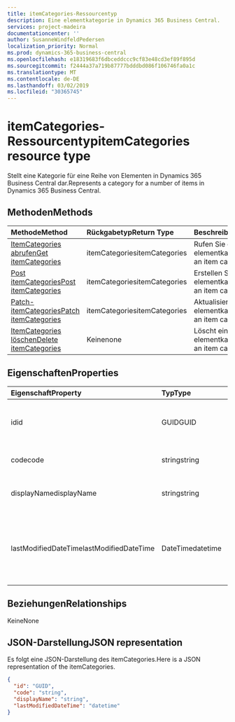 ```yaml
---
title: itemCategories-Ressourcentyp
description: Eine elementkategorie in Dynamics 365 Business Central.
services: project-madeira
documentationcenter: ''
author: SusanneWindfeldPedersen
localization_priority: Normal
ms.prod: dynamics-365-business-central
ms.openlocfilehash: e18319683f6dbceddccc9cf83e48cd3ef89f895d
ms.sourcegitcommit: f2444a37a719b87777bdddbd086f106746fa0a1c
ms.translationtype: MT
ms.contentlocale: de-DE
ms.lasthandoff: 03/02/2019
ms.locfileid: "30365745"
---
```

# <a name="itemcategories-resource-type"></a><span data-ttu-id="1881b-103">itemCategories-Ressourcentyp</span><span class="sxs-lookup"><span data-stu-id="1881b-103">itemCategories resource type</span></span>
<span data-ttu-id="1881b-104">Stellt eine Kategorie für eine Reihe von Elementen in Dynamics 365 Business Central dar.</span><span class="sxs-lookup"><span data-stu-id="1881b-104">Represents a category for a number of items in Dynamics 365 Business Central.</span></span>

## <a name="methods"></a><span data-ttu-id="1881b-105">Methoden</span><span class="sxs-lookup"><span data-stu-id="1881b-105">Methods</span></span>

| <span data-ttu-id="1881b-106">Methode</span><span class="sxs-lookup"><span data-stu-id="1881b-106">Method</span></span>                                                          | <span data-ttu-id="1881b-107">Rückgabetyp</span><span class="sxs-lookup"><span data-stu-id="1881b-107">Return Type</span></span>  |<span data-ttu-id="1881b-108">Beschreibung</span><span class="sxs-lookup"><span data-stu-id="1881b-108">Description</span></span>             |
|:----------------------------------------------------------------|:-------------|:-----------------------|
|[<span data-ttu-id="1881b-109">ItemCategories abrufen</span><span class="sxs-lookup"><span data-stu-id="1881b-109">Get itemCategories</span></span>](../api/dynamics-itemcategories-get.md)      |<span data-ttu-id="1881b-110">itemCategories</span><span class="sxs-lookup"><span data-stu-id="1881b-110">itemCategories</span></span>|<span data-ttu-id="1881b-111">Rufen Sie eine elementkategorie ab.</span><span class="sxs-lookup"><span data-stu-id="1881b-111">Get an item category.</span></span>   |
|[<span data-ttu-id="1881b-112">Post itemCategories</span><span class="sxs-lookup"><span data-stu-id="1881b-112">Post itemCategories</span></span>](../api/dynamics-create-itemcategories.md)  |<span data-ttu-id="1881b-113">itemCategories</span><span class="sxs-lookup"><span data-stu-id="1881b-113">itemCategories</span></span>|<span data-ttu-id="1881b-114">Erstellen Sie eine elementkategorie.</span><span class="sxs-lookup"><span data-stu-id="1881b-114">Create an item category.</span></span>|
|[<span data-ttu-id="1881b-115">Patch-itemCategories</span><span class="sxs-lookup"><span data-stu-id="1881b-115">Patch itemCategories</span></span>](../api/dynamics-itemcategories-update.md) |<span data-ttu-id="1881b-116">itemCategories</span><span class="sxs-lookup"><span data-stu-id="1881b-116">itemCategories</span></span>|<span data-ttu-id="1881b-117">Aktualisieren Sie eine elementkategorie.</span><span class="sxs-lookup"><span data-stu-id="1881b-117">Update an item category.</span></span>|
|[<span data-ttu-id="1881b-118">ItemCategories löschen</span><span class="sxs-lookup"><span data-stu-id="1881b-118">Delete itemCategories</span></span>](../api/dynamics-itemcategories-delete.md)|<span data-ttu-id="1881b-119">Keine</span><span class="sxs-lookup"><span data-stu-id="1881b-119">none</span></span>          |<span data-ttu-id="1881b-120">Löscht eine elementkategorie.</span><span class="sxs-lookup"><span data-stu-id="1881b-120">Delete an item category.</span></span>|

## <a name="properties"></a><span data-ttu-id="1881b-121">Eigenschaften</span><span class="sxs-lookup"><span data-stu-id="1881b-121">Properties</span></span>
| <span data-ttu-id="1881b-122">Eigenschaft</span><span class="sxs-lookup"><span data-stu-id="1881b-122">Property</span></span>           | <span data-ttu-id="1881b-123">Typ</span><span class="sxs-lookup"><span data-stu-id="1881b-123">Type</span></span>   |<span data-ttu-id="1881b-124">Beschreibung</span><span class="sxs-lookup"><span data-stu-id="1881b-124">Description</span></span>                                     |
|:-------------------|:-------|:-----------------------------------------------|
|<span data-ttu-id="1881b-125">id</span><span class="sxs-lookup"><span data-stu-id="1881b-125">id</span></span>                  |<span data-ttu-id="1881b-126">GUID</span><span class="sxs-lookup"><span data-stu-id="1881b-126">GUID</span></span>    |<span data-ttu-id="1881b-127">Die eindeutige ID des itemCategory.</span><span class="sxs-lookup"><span data-stu-id="1881b-127">The unique ID of the itemCategory.</span></span> <span data-ttu-id="1881b-128">Nicht bearbeitbar.</span><span class="sxs-lookup"><span data-stu-id="1881b-128">Non-editable.</span></span>|
|<span data-ttu-id="1881b-129">code</span><span class="sxs-lookup"><span data-stu-id="1881b-129">code</span></span>                |<span data-ttu-id="1881b-130">string</span><span class="sxs-lookup"><span data-stu-id="1881b-130">string</span></span>  |<span data-ttu-id="1881b-131">Der itemCategory-Code.</span><span class="sxs-lookup"><span data-stu-id="1881b-131">The itemCategory code.</span></span>                          |
|<span data-ttu-id="1881b-132">displayName</span><span class="sxs-lookup"><span data-stu-id="1881b-132">displayName</span></span>         |<span data-ttu-id="1881b-133">string</span><span class="sxs-lookup"><span data-stu-id="1881b-133">string</span></span>  |<span data-ttu-id="1881b-134">Der Anzeigename des itemCategories.</span><span class="sxs-lookup"><span data-stu-id="1881b-134">The itemCategories display name.</span></span>                |
|<span data-ttu-id="1881b-135">lastModifiedDateTime</span><span class="sxs-lookup"><span data-stu-id="1881b-135">lastModifiedDateTime</span></span>|<span data-ttu-id="1881b-136">DateTime</span><span class="sxs-lookup"><span data-stu-id="1881b-136">datetime</span></span>|<span data-ttu-id="1881b-137">Die letzte DateTime, die der itemCategory geändert wurde.</span><span class="sxs-lookup"><span data-stu-id="1881b-137">The last datetime the itemCategory was modified.</span></span> <span data-ttu-id="1881b-138">Schreibgeschützt.</span><span class="sxs-lookup"><span data-stu-id="1881b-138">Read-Only.</span></span>|  


## <a name="relationships"></a><span data-ttu-id="1881b-139">Beziehungen</span><span class="sxs-lookup"><span data-stu-id="1881b-139">Relationships</span></span>
<span data-ttu-id="1881b-140">Keine</span><span class="sxs-lookup"><span data-stu-id="1881b-140">None</span></span>

## <a name="json-representation"></a><span data-ttu-id="1881b-141">JSON-Darstellung</span><span class="sxs-lookup"><span data-stu-id="1881b-141">JSON representation</span></span>

<span data-ttu-id="1881b-142">Es folgt eine JSON-Darstellung des itemCategories.</span><span class="sxs-lookup"><span data-stu-id="1881b-142">Here is a JSON representation of the itemCategories.</span></span>

```json
{
  "id": "GUID",
  "code": "string",
  "displayName": "string",
  "lastModifiedDateTime": "datetime"
}
```

